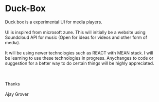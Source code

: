 # Duck-Box


Duck box is a experimental UI for media players. <br/>
<br/>
UI is inspired from microsoft zune. This will initially be a website using Soundcloud API for music (Open for ideas for videos and other form of media). <br/>
<br/>
It will be using newer technologies such as REACT with MEAN stack. I will be learning to use these technologies in progress. Anychanges to code or suggestion for a better way to do certain things will be highly appreciated.<br/>
<br/><br/><br/>
Thanks <br/> <br/> 
Ajay Grover <br/>
